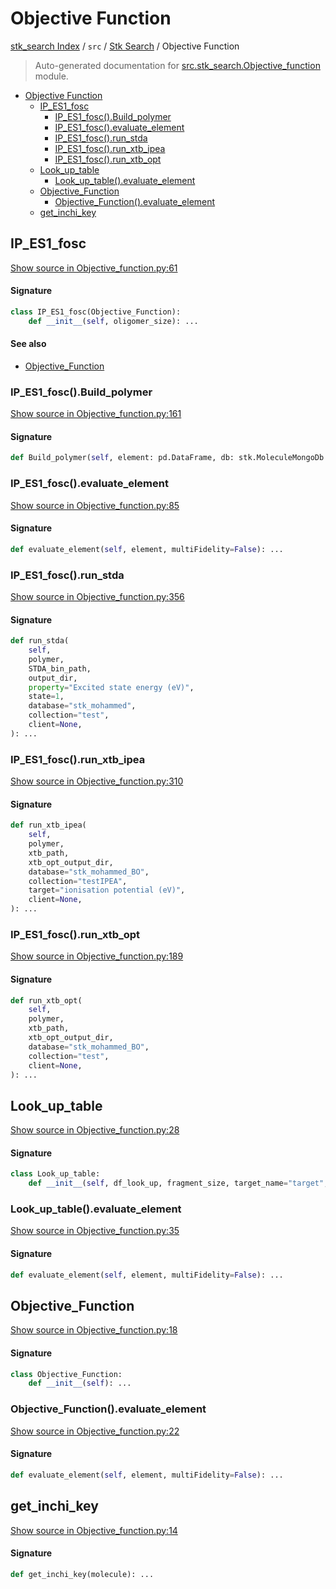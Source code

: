 # Objective Function

[stk_search Index](../../README.md#stk_search-index) / `src` / [Stk Search](./index.md#stk-search) / Objective Function

> Auto-generated documentation for [src.stk_search.Objective_function](https://github.com/mohammedazzouzi15/STK_search/blob/main/src/stk_search/Objective_function.py) module.

- [Objective Function](#objective-function)
  - [IP_ES1_fosc](#ip_es1_fosc)
    - [IP_ES1_fosc().Build_polymer](#ip_es1_fosc()build_polymer)
    - [IP_ES1_fosc().evaluate_element](#ip_es1_fosc()evaluate_element)
    - [IP_ES1_fosc().run_stda](#ip_es1_fosc()run_stda)
    - [IP_ES1_fosc().run_xtb_ipea](#ip_es1_fosc()run_xtb_ipea)
    - [IP_ES1_fosc().run_xtb_opt](#ip_es1_fosc()run_xtb_opt)
  - [Look_up_table](#look_up_table)
    - [Look_up_table().evaluate_element](#look_up_table()evaluate_element)
  - [Objective_Function](#objective_function)
    - [Objective_Function().evaluate_element](#objective_function()evaluate_element)
  - [get_inchi_key](#get_inchi_key)

## IP_ES1_fosc

[Show source in Objective_function.py:61](https://github.com/mohammedazzouzi15/STK_search/blob/main/src/stk_search/Objective_function.py#L61)

#### Signature

```python
class IP_ES1_fosc(Objective_Function):
    def __init__(self, oligomer_size): ...
```

#### See also

- [Objective_Function](#objective_function)

### IP_ES1_fosc().Build_polymer

[Show source in Objective_function.py:161](https://github.com/mohammedazzouzi15/STK_search/blob/main/src/stk_search/Objective_function.py#L161)

#### Signature

```python
def Build_polymer(self, element: pd.DataFrame, db: stk.MoleculeMongoDb = None): ...
```

### IP_ES1_fosc().evaluate_element

[Show source in Objective_function.py:85](https://github.com/mohammedazzouzi15/STK_search/blob/main/src/stk_search/Objective_function.py#L85)

#### Signature

```python
def evaluate_element(self, element, multiFidelity=False): ...
```

### IP_ES1_fosc().run_stda

[Show source in Objective_function.py:356](https://github.com/mohammedazzouzi15/STK_search/blob/main/src/stk_search/Objective_function.py#L356)

#### Signature

```python
def run_stda(
    self,
    polymer,
    STDA_bin_path,
    output_dir,
    property="Excited state energy (eV)",
    state=1,
    database="stk_mohammed",
    collection="test",
    client=None,
): ...
```

### IP_ES1_fosc().run_xtb_ipea

[Show source in Objective_function.py:310](https://github.com/mohammedazzouzi15/STK_search/blob/main/src/stk_search/Objective_function.py#L310)

#### Signature

```python
def run_xtb_ipea(
    self,
    polymer,
    xtb_path,
    xtb_opt_output_dir,
    database="stk_mohammed_BO",
    collection="testIPEA",
    target="ionisation potential (eV)",
    client=None,
): ...
```

### IP_ES1_fosc().run_xtb_opt

[Show source in Objective_function.py:189](https://github.com/mohammedazzouzi15/STK_search/blob/main/src/stk_search/Objective_function.py#L189)

#### Signature

```python
def run_xtb_opt(
    self,
    polymer,
    xtb_path,
    xtb_opt_output_dir,
    database="stk_mohammed_BO",
    collection="test",
    client=None,
): ...
```



## Look_up_table

[Show source in Objective_function.py:28](https://github.com/mohammedazzouzi15/STK_search/blob/main/src/stk_search/Objective_function.py#L28)

#### Signature

```python
class Look_up_table:
    def __init__(self, df_look_up, fragment_size, target_name="target", aim=0): ...
```

### Look_up_table().evaluate_element

[Show source in Objective_function.py:35](https://github.com/mohammedazzouzi15/STK_search/blob/main/src/stk_search/Objective_function.py#L35)

#### Signature

```python
def evaluate_element(self, element, multiFidelity=False): ...
```



## Objective_Function

[Show source in Objective_function.py:18](https://github.com/mohammedazzouzi15/STK_search/blob/main/src/stk_search/Objective_function.py#L18)

#### Signature

```python
class Objective_Function:
    def __init__(self): ...
```

### Objective_Function().evaluate_element

[Show source in Objective_function.py:22](https://github.com/mohammedazzouzi15/STK_search/blob/main/src/stk_search/Objective_function.py#L22)

#### Signature

```python
def evaluate_element(self, element, multiFidelity=False): ...
```



## get_inchi_key

[Show source in Objective_function.py:14](https://github.com/mohammedazzouzi15/STK_search/blob/main/src/stk_search/Objective_function.py#L14)

#### Signature

```python
def get_inchi_key(molecule): ...
```